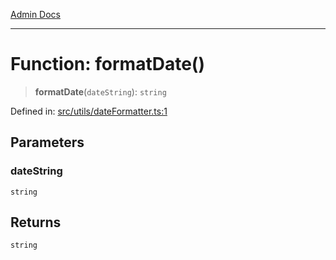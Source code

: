 [Admin Docs](/)

***

# Function: formatDate()

> **formatDate**(`dateString`): `string`

Defined in: [src/utils/dateFormatter.ts:1](https://github.com/abhassen44/talawa-admin/blob/bb7b6d5252385a81ad100b897eb0cba4f7ba10d2/src/utils/dateFormatter.ts#L1)

## Parameters

### dateString

`string`

## Returns

`string`
